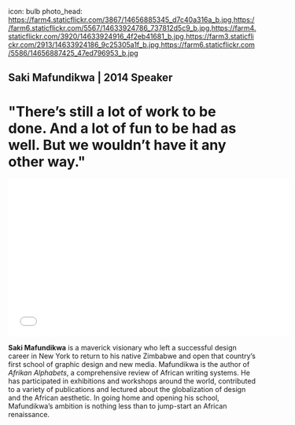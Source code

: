 icon: bulb
photo_head: https://farm4.staticflickr.com/3867/14656885345_d7c40a316a_b.jpg,https://farm6.staticflickr.com/5567/14633924786_737812d5c9_b.jpg,https://farm4.staticflickr.com/3920/14633924916_4f2eb41681_b.jpg,https://farm3.staticflickr.com/2913/14633924186_9c25305a1f_b.jpg,https://farm6.staticflickr.com/5586/14656887425_47ed796953_b.jpg

## Saki Mafundikwa | 2014 Speaker

# "There’s still a lot of work to be done. And a lot of fun to be had as well. But we wouldn’t have it any other way."

<div class="zig-zags_blue"></div>

<iframe src="//player.vimeo.com/video/102690003?byline=0&amp;portrait=0&amp;color=adbf27" width="570" height="321" frameborder="0" webkitallowfullscreen mozallowfullscreen allowfullscreen></iframe>

<div class="line-canvas"></div>

**Saki Mafundikwa** is a maverick visionary who left a successful design career in New York to return to his native Zimbabwe and open that country’s first school of graphic design and new media. Mafundikwa is the author of *Afrikan Alphabets*, a comprehensive review of African writing systems. He has participated in exhibitions and workshops around the world, contributed to a variety of publications and lectured about the globalization of design and the African aesthetic. In going home and opening his school, Mafundikwa’s ambition is nothing less than to jump-start an African renaissance.
